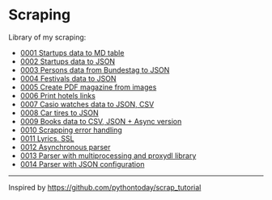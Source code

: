 # Scraping

Library of my scraping:

* [0001 Startups data to MD table](./0001/)
* [0002 Startups data to JSON](./0002/)
* [0003 Persons data from Bundestag to JSON](./0003/)
* [0004 Festivals data to JSON](./0004/)
* [0005 Create PDF magazine from images](./0005/)
* [0006 Print hotels links](./0006/)
* [0007 Casio watches data to JSON, CSV](./0007/)
* [0008 Car tires to JSON](./0008/)
* [0009 Books data to CSV, JSON + Async version](./0009/)
* [0010 Scrapping error handling](./0010/)
* [0011 Lyrics. SSL](./0011/)
* [0012 Asynchronous parser](./0012/)
* [0013 Parser with multiprocessing and proxydl library](./0013/)
* [0014 Parser with JSON configuration](./0014/)

---

Inspired by <https://github.com/pythontoday/scrap_tutorial>
